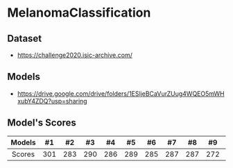 # MelanomaClassification

## Dataset
 * https://challenge2020.isic-archive.com/

## Models
 * https://drive.google.com/drive/folders/1ESljeBCaVurZUug4WQEO5mWHxubY4ZDQ?usp=sharing

## Model's Scores
| Models | #1 | #2 | #3 | #4 | #5 | #6 | #7 | #8 | #9 | #10 | #11 | #12 |
| :---: | :---: | :---: | :---: | :---: | :---: | :---: | :---: | :---: | :---: | :---: | :---: | :---: |
| Scores | 301 | 283 | 290 | 286 | 289 | 285 | 287 | 287 | 272 | 276 | 269 | 254 |
